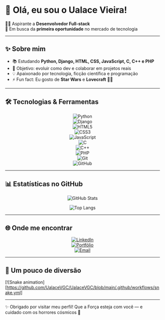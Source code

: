 # 🌌 Olá, eu sou o **Ualace Vieira**!  

👨‍💻 Aspirante a **Desenvolvedor Full-stack**  
🚀 Em busca da **primeira oportunidade** no mercado de tecnologia  

---

## ✨ Sobre mim  
- 📚 Estudando **Python, Django, HTML, CSS, JavaScript, C, C++ e PHP**  
- 🎯 Objetivo: evoluir como dev e colaborar em projetos reais  
- 💡 Apaixonado por tecnologia, ficção científica e programação  
- ⚡ Fun fact: Eu gosto de **Star Wars** e **Lovecraft** 🌌📖  

---

## 🛠️ Tecnologias & Ferramentas  
<div align="center">  
 
  ![Python](https://img.shields.io/badge/Python-3776AB?style=for-the-badge&logo=python&logoColor=white)  
  ![Django](https://img.shields.io/badge/Django-092E20?style=for-the-badge&logo=django&logoColor=white)  
  ![HTML5](https://img.shields.io/badge/HTML5-E34F26?style=for-the-badge&logo=html5&logoColor=white)  
  ![CSS3](https://img.shields.io/badge/CSS3-1572B6?style=for-the-badge&logo=css3&logoColor=white)  
  ![JavaScript](https://img.shields.io/badge/JavaScript-F7DF1E?style=for-the-badge&logo=javascript&logoColor=black)  
  ![C](https://img.shields.io/badge/C-00599C?style=for-the-badge&logo=c&logoColor=white)  
  ![C++](https://img.shields.io/badge/C++-00599C?style=for-the-badge&logo=cplusplus&logoColor=white)  
  ![PHP](https://img.shields.io/badge/PHP-777BB4?style=for-the-badge&logo=php&logoColor=white)  
  ![Git](https://img.shields.io/badge/Git-F05032?style=for-the-badge&logo=git&logoColor=white)  
  ![GitHub](https://img.shields.io/badge/GitHub-100000?style=for-the-badge&logo=github&logoColor=white)  

</div>  

---

## 📊 Estatísticas no GitHub  
<div align="center">  
  
  ![GitHub Stats](https://github-readme-stats.vercel.app/api?username=UalaceVGC&show_icons=true&theme=radical&hide_border=true)  
  
  ![Top Langs](https://github-readme-stats.vercel.app/api/top-langs/?username=UalaceVGC&layout=compact&theme=radical&hide_border=true)  

</div>  

---

## 🌐 Onde me encontrar  
<div align="center">  

  [![LinkedIn](https://img.shields.io/badge/LinkedIn-0077B5?style=for-the-badge&logo=linkedin&logoColor=white)](https://www.linkedin.com/in/ualace-vieira-557929284/)  
  [![Portfólio](https://img.shields.io/badge/Portfólio-000000?style=for-the-badge&logo=vercel&logoColor=white)](#)  
  [![Email](https://img.shields.io/badge/Email-D14836?style=for-the-badge&logo=gmail&logoColor=white)](mailto:Ualacegcd@gmail.com)  

</div>  

---

## 🐍 Um pouco de diversão  
[![Snake animation][https://github.com/UalaceVGC/UalaceVGC/blob/main/.github/workflows/snake.yml]


---

✨ Obrigado por visitar meu perfil! Que a Força esteja com você — e cuidado com os horrores cósmicos 👾  
